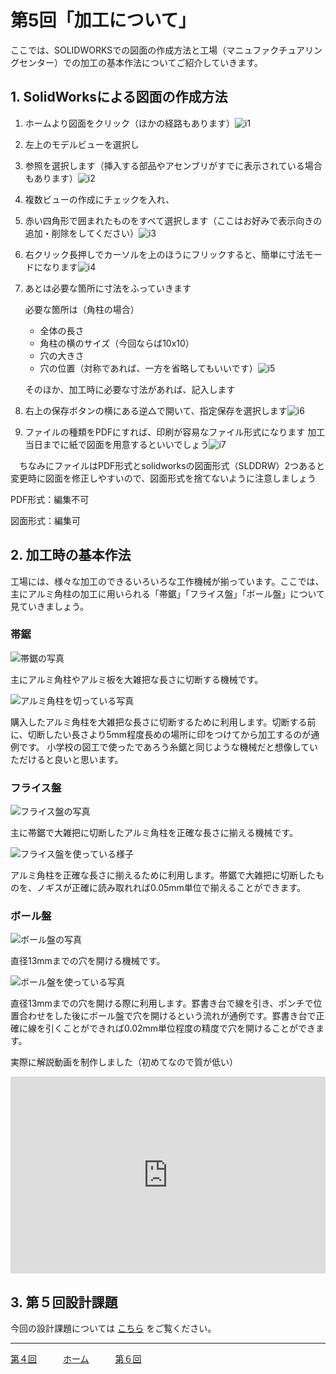 # 第5回「加工について」

ここでは、SOLIDWORKSでの図面の作成方法と工場（マニュファクチュアリングセンター）での加工の基本作法についてご紹介していきます。

## 1. SolidWorksによる図面の作成方法
1. ホームより図面をクリック（ほかの経路もあります）![i1](./img/i1.png)

2. 左上のモデルビューを選択し

3. 参照を選択します（挿入する部品やアセンブリがすでに表示されている場合もあります）![i2](./img/i2.png)

4. 複数ビューの作成にチェックを入れ、

5. 赤い四角形で囲まれたものをすべて選択します（ここはお好みで表示向きの追加・削除をしてください）![i3](./img/i3.png)

6. 右クリック長押しでカーソルを上のほうにフリックすると、簡単に寸法モードになります![i4](./img/i4.png)

7. あとは必要な箇所に寸法をふっていきます

   必要な箇所は（角柱の場合）

   * 全体の長さ
   * 角柱の横のサイズ（今回ならば10x10）
   * 穴の大きさ
   * 穴の位置（対称であれば、一方を省略してもいいです）![i5](./img/i5.png)

   そのほか、加工時に必要な寸法があれば、記入します

8. 右上の保存ボタンの横にある逆△で開いて、指定保存を選択します![i6](./img/i6.png)

9. ファイルの種類をPDFにすれば、印刷が容易なファイル形式になります
   加工当日までに紙で図面を用意するといいでしょう![i7](./img/i7.png)

　ちなみにファイルはPDF形式とsolidworksの図面形式（SLDDRW）2つあると変更時に図面を修正しやすいので、図面形式を捨てないように注意しましょう

PDF形式：編集不可

図面形式：編集可

## 2. 加工時の基本作法
工場には、様々な加工のできるいろいろな工作機械が揃っています。ここでは、主にアルミ角柱の加工に用いられる「帯鋸」「フライス盤」「ボール盤」について見ていきましょう。

### 帯鋸
![帯鋸の写真](./img/97D7F7C9-663E-4D5C-BE9F-6D95FAF43B71.jpeg)

主にアルミ角柱やアルミ板を大雑把な長さに切断する機械です。

![アルミ角柱を切っている写真](./img/IMG_4513.jpeg)

購入したアルミ角柱を大雑把な長さに切断するために利用します。切断する前に、切断したい長さより5mm程度長めの場所に印をつけてから加工するのが通例です。
小学校の図工で使ったであろう糸鋸と同じような機械だと想像していただけると良いと思います。

### フライス盤
![フライス盤の写真](./img/9814EDCD-8F20-442D-90A4-8A94FF94D856.jpeg)

主に帯鋸で大雑把に切断したアルミ角柱を正確な長さに揃える機械です。

![フライス盤を使っている様子](./img/IMG_4514.jpeg)

アルミ角柱を正確な長さに揃えるために利用します。帯鋸で大雑把に切断したものを、ノギスが正確に読み取れれば0.05mm単位で揃えることができます。

### ボール盤
![ボール盤の写真](./img/A6E462FB-ED67-4E8E-A0EA-B2CB0CBA6F8A.jpeg)

直径13mmまでの穴を開ける機械です。

![ボール盤を使っている写真](./img/C3420831-31C9-4482-A376-7E94184211B2.jpeg)

直径13mmまでの穴を開ける際に利用します。罫書き台で線を引き、ポンチで位置合わせをした後にボール盤で穴を開けるという流れが通例です。罫書き台で正確に線を引くことができれば0.02mm単位程度の精度で穴を開けることができます。

実際に解説動画を制作しました（初めてなので質が低い）

<iframe width="100%" height="315"
 src="https://drive.google.com/file/d/1VT8coQHQ2b63Rgq0zXitO6EZzDAzXCQO/view?usp=sharing"
 frameborder="0" allow="accelerometer; autoplay; encrypted-media; gyroscope; picture-in-picture"
 allowfullscreen>
</iframe>

## 3. 第５回設計課題
今回の設計課題については [こちら](exercise_5.md) をご覧ください。

---

[第４回](main-mecha_2.md)　　　[ホーム](index.md)　　　[第６回](Lecture6.md)